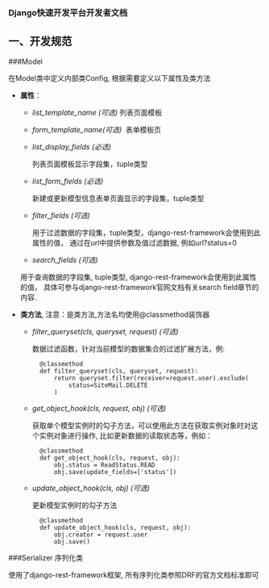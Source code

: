 ### Django快速开发平台开发者文档

## 一、开发规范

###Model

在Model类中定义内部类Config, 根据需要定义以下属性及类方法

* **属性**：

    * *list_template_name (可选)*
        列表页面模板
    
    * *form_template_name(可选)*
    ﻿
        ﻿表单模板页
    
    * *list_display_fields (必选)*
    
        列表页面模板显示字段集，tuple类型
    
    * *list_form_fields (必选)*
    
        新建或更新模型信息表单页面显示的字段集，tuple类型
    
    * *filter_fields (可选)*
    
        用于过滤数据的字段集，tuple类型，django-rest-framework会使用到此属性的值，
        通过在url中提供参数及值过滤数据, 例如url?status=0
    
    * *search_fields (可选)*
    
    用于查询数据的字段集, tuple类型, django-rest-framework会使用到此属性的值，
    具体可参与django-rest-framework官网文档有关search field章节的内容.
    

* **类方法**, 注意：是类方法,方法名均使用@classmethod装饰器

    * *filter_queryset(cls, queryset, request)   (可选)*
    
        数据过滤函数，针对当前模型的数据集合的过滤扩展方法，例:

            @classmethod
            def filter_queryset(cls, queryset, request):
                return queryset.filter(receiver=request.user).exclude(
                    status=SiteMail.DELETE
                )
                
                
    * *get_object_hook(cls, request, obj)   (可选)*
    
        获取单个模型实例时的勾子方法，可以使用此方法在获取实例对象时对这个实例对象进行操作,
        比如更新数据的读取状态等，例如：
    
            @classmethod
            def get_object_hook(cls, request, obj):
                obj.status = ReadStatus.READ
                obj.save(update_fields=['status'])
                
        
    * *update_object_hook(cls, obj)	(可选)*
    
        更新模型实例时的勾子方法
    
            @classmethod
            def update_object_hook(cls, request, obj):
                obj.creator = request.user
                obj.save()



###Serializer 序列化类

使用了django-rest-framework框架, 所有序列化类参照DRF的官方文档标准即可